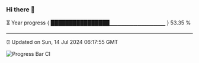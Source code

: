 ### Hi there 👋

⏳ Year progress { ████████████████▁▁▁▁▁▁▁▁▁▁▁▁▁▁ } 53.35 %

---

⏰ Updated on Sun, 14 Jul 2024 06:17:55 GMT

![Progress Bar CI](https://github.com/liununu/liununu/workflows/Progress%20Bar%20CI/badge.svg)
